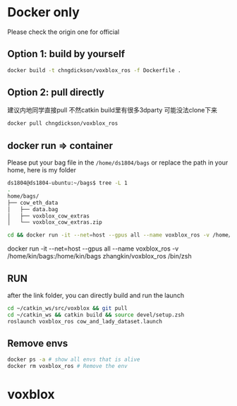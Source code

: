 # Docker only
Please check the origin one for official


## Option 1: build by yourself
```bash
docker build -t chngdickson/voxblox_ros -f Dockerfile .
```
## Option 2: pull directly
建议内地同学直接pull 不然catkin build里有很多3dparty 可能没法clone下来

```bash
docker pull chngdickson/voxblox_ros
```

## docker run => container
Please put your bag file in the `/home/ds1804/bags` or replace the path in your home,
here is my folder
```bash
ds1804@ds1804-ubuntu:~/bags$ tree -L 1
.
home/bags/
├── cow_eth_data
│   ├── data.bag
│   ├── voxblox_cow_extras
│   └── voxblox_cow_extras.zip
```

```bash
cd && docker run -it --net=host --gpus all --name voxblox_ros -v /home/ds1804/bags:/root/bags chngdickson/voxblox_ros /bin/zsh 
```
docker run -it --net=host --gpus all --name voxblox_ros -v /home/kin/bags:/home/kin/bags zhangkin/voxblox_ros /bin/zsh 

## RUN
after the link folder, you can directly build and run the launch
```bash
cd ~/catkin_ws/src/voxblox && git pull
cd ~/catkin_ws && catkin build && source devel/setup.zsh
roslaunch voxblox_ros cow_and_lady_dataset.launch
```

## Remove envs
```bash
docker ps -a # show all envs that is alive
docker rm voxblox_ros # Remove the env
```
# voxblox
